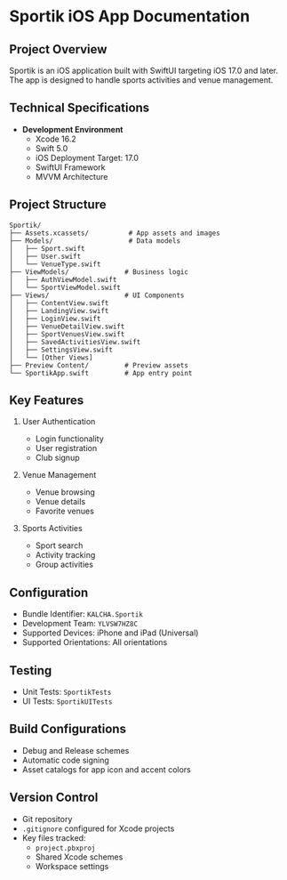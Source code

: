 
# Sportik iOS App Documentation

## Project Overview
Sportik is an iOS application built with SwiftUI targeting iOS 17.0 and later. The app is designed to handle sports activities and venue management.

## Technical Specifications
- **Development Environment**
  - Xcode 16.2
  - Swift 5.0
  - iOS Deployment Target: 17.0
  - SwiftUI Framework
  - MVVM Architecture

## Project Structure
```
Sportik/
├── Assets.xcassets/          # App assets and images
├── Models/                   # Data models
│   ├── Sport.swift
│   ├── User.swift
│   └── VenueType.swift
├── ViewModels/              # Business logic
│   ├── AuthViewModel.swift
│   └── SportViewModel.swift
├── Views/                   # UI Components
│   ├── ContentView.swift
│   ├── LandingView.swift
│   ├── LoginView.swift
│   ├── VenueDetailView.swift
│   ├── SportVenuesView.swift
│   ├── SavedActivitiesView.swift
│   ├── SettingsView.swift
│   └── [Other Views]
├── Preview Content/         # Preview assets
└── SportikApp.swift         # App entry point
```

## Key Features
1. User Authentication
   - Login functionality
   - User registration
   - Club signup

2. Venue Management
   - Venue browsing
   - Venue details
   - Favorite venues

3. Sports Activities
   - Sport search
   - Activity tracking
   - Group activities

## Configuration
- Bundle Identifier: `KALCHA.Sportik`
- Development Team: `YLVSW7HZ8C`
- Supported Devices: iPhone and iPad (Universal)
- Supported Orientations: All orientations

## Testing
- Unit Tests: `SportikTests`
- UI Tests: `SportikUITests`

## Build Configurations
- Debug and Release schemes
- Automatic code signing
- Asset catalogs for app icon and accent colors

## Version Control
- Git repository
- `.gitignore` configured for Xcode projects
- Key files tracked:
  - `project.pbxproj`
  - Shared Xcode schemes
  - Workspace settings

